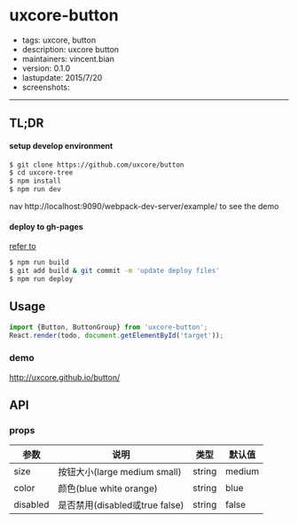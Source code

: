 # uxcore-button

- tags: uxcore, button
- description: uxcore button
- maintainers: vincent.bian
- version: 0.1.0
- lastupdate: 2015/7/20
- screenshots:

---

## TL;DR

#### setup develop environment

```sh
$ git clone https://github.com/uxcore/button
$ cd uxcore-tree
$ npm install
$ npm run dev
```
nav http://localhost:9090/webpack-dev-server/example/ to see the demo

#### deploy to gh-pages
[refer to]( http://stackoverflow.com/questions/17643381/how-to-upload-my-angularjs-static-site-to-github-pages)
```sh
$ npm run build
$ git add build & git commit -m 'update deploy files'
$ npm run deploy
```

## Usage

```js
import {Button, ButtonGroup} from 'uxcore-button';
React.render(todo, document.getElementById('target'));
```

### demo
http://uxcore.github.io/button/

## API

### props

|参数|说明|类型|默认值|
|---|----|---|------|
|size|按钮大小(large medium small)|string|medium|
|color|颜色(blue white orange)|string|blue|
|disabled|是否禁用(disabled或true false)|string|false|
